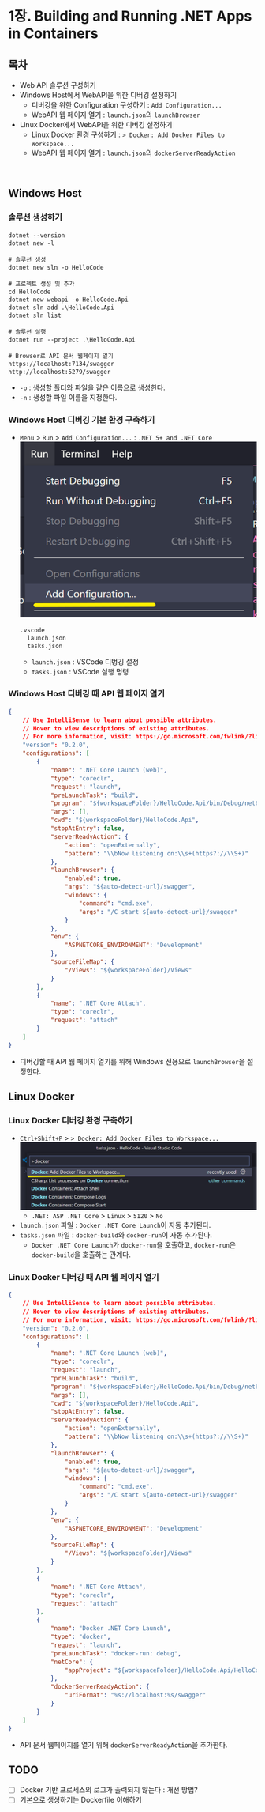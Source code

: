 # 1장. Building and Running .NET Apps in Containers

## 목차
- Web API 솔루션 구성하기
- Windows Host에서 WebAPI을 위한 디버깅 설정하기
  - 디버깅을 위한 Configuration 구성하기 : `Add Configuration...`
  - WebAPI 웹 페이지 열기 : `launch.json`의 `launchBrowser`
- Linux Docker에서 WebAPI을 위한 디버깅 설정하기
  - Linux Docker 환경 구성하기 : `> Docker: Add Docker Files to Workspace...`
  - WebAPI 웹 페이지 열기 : `launch.json`의 `dockerServerReadyAction`

<br/>

## Windows Host
### 솔루션 생성하기
```shell
dotnet --version
dotnet new -l

# 솔루션 생성
dotnet new sln -o HelloCode

# 프로젝트 생성 및 추가
cd HelloCode
dotnet new webapi -o HelloCode.Api
dotnet sln add .\HelloCode.Api
dotnet sln list

# 솔루션 실행
dotnet run --project .\HelloCode.Api

# Browser로 API 문서 웹페이지 열기
https://localhost:7134/swagger
http://localhost:5279/swagger
```
- `-o` : 생성할 폴더와 파일을 같은 이름으로 생성한다.
- `-n` : 생성할 파일 이름을 지정한다.

### Windows Host 디버깅 기본 환경 구축하기
- `Menu` > `Run` > `Add Configuration...` : `.NET 5+ and .NET Core`
  ![](2022-05-27-23-24-23.png)
  ```
  .vscode
    launch.json
	tasks.json
  ```
  - `launch.json` : VSCode 디벙깅 설정
  - `tasks.json` : VSCode 실행 명령

### Windows Host 디버깅 때 API 웹 페이지 열기
```json
{
    // Use IntelliSense to learn about possible attributes.
    // Hover to view descriptions of existing attributes.
    // For more information, visit: https://go.microsoft.com/fwlink/?linkid=830387
    "version": "0.2.0",
    "configurations": [
        {
            "name": ".NET Core Launch (web)",
            "type": "coreclr",
            "request": "launch",
            "preLaunchTask": "build",
            "program": "${workspaceFolder}/HelloCode.Api/bin/Debug/net6.0/HelloCode.Api.dll",
            "args": [],
            "cwd": "${workspaceFolder}/HelloCode.Api",
            "stopAtEntry": false,
            "serverReadyAction": {
                "action": "openExternally",
                "pattern": "\\bNow listening on:\\s+(https?://\\S+)"
            },
            "launchBrowser": {
                "enabled": true,
                "args": "${auto-detect-url}/swagger",
                "windows": {
                    "command": "cmd.exe",
                    "args": "/C start ${auto-detect-url}/swagger"
                }
            },
            "env": {
                "ASPNETCORE_ENVIRONMENT": "Development"
            },
            "sourceFileMap": {
                "/Views": "${workspaceFolder}/Views"
            }
        },
        {
            "name": ".NET Core Attach",
            "type": "coreclr",
            "request": "attach"
        }
    ]
}
```
- 디버깅할 때 API 웹 페이지 열기를 위해 Windows 전용으로 `launchBrowser`을 설정한다.

## Linux Docker
### Linux Docker 디버깅 환경 구축하기
- `Ctrl+Shift+P` > `> Docker: Add Docker Files to Workspace...`
  ![](2022-05-27-23-27-21.png)
  - `.NET: ASP .NET Core` > `Linux` > `5120` > `No`
- `launch.json` 파일 : `Docker .NET Core Launch`이 자동 추가된다.
- `tasks.json` 파일 : `docker-build`와 `docker-run`이 자동 추가된다.
  - `Docker .NET Core Launch`가 `docker-run`을 호출하고, `docker-run`은 `docker-build`을 호출하는 관계다.

### Linux Docker 디버깅 때 API 웹 페이지 열기
```json
{
    // Use IntelliSense to learn about possible attributes.
    // Hover to view descriptions of existing attributes.
    // For more information, visit: https://go.microsoft.com/fwlink/?linkid=830387
    "version": "0.2.0",
    "configurations": [
        {
            "name": ".NET Core Launch (web)",
            "type": "coreclr",
            "request": "launch",
            "preLaunchTask": "build",
            "program": "${workspaceFolder}/HelloCode.Api/bin/Debug/net6.0/HelloCode.Api.dll",
            "args": [],
            "cwd": "${workspaceFolder}/HelloCode.Api",
            "stopAtEntry": false,
            "serverReadyAction": {
                "action": "openExternally",
                "pattern": "\\bNow listening on:\\s+(https?://\\S+)"
            },
            "launchBrowser": {
                "enabled": true,
                "args": "${auto-detect-url}/swagger",
                "windows": {
                    "command": "cmd.exe",
                    "args": "/C start ${auto-detect-url}/swagger"
                }
            },
            "env": {
                "ASPNETCORE_ENVIRONMENT": "Development"
            },
            "sourceFileMap": {
                "/Views": "${workspaceFolder}/Views"
            }
        },
        {
            "name": ".NET Core Attach",
            "type": "coreclr",
            "request": "attach"
        },
        {
            "name": "Docker .NET Core Launch",
            "type": "docker",
            "request": "launch",
            "preLaunchTask": "docker-run: debug",
            "netCore": {
                "appProject": "${workspaceFolder}/HelloCode.Api/HelloCode.Api.csproj"
            },
            "dockerServerReadyAction": {
                "uriFormat": "%s://localhost:%s/swagger"
            }
        }
    ]
}
```
- API 문서 웹페이지를 열기 위해 `dockerServerReadyAction`을 추가한다.

## TODO
- [ ] Docker 기반 프로세스의 로그가 출력되지 않는다 : 개선 방법?
- [ ] 기본으로 생성하기는 Dockerfile 이해하기